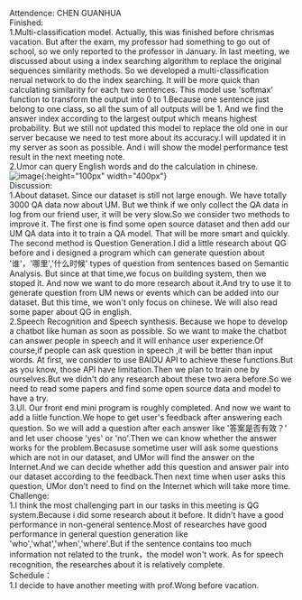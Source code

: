 Attendence: CHEN GUANHUA  
Finished:   
1.Multi-classification model. Actually, this was finished before chrismas vacation. But after the exam, my professor had something to go out of school, so we only reported to the professor in January. In last meeting, we discussed about using a index searching algorithm to replace the original sequences similarity methods. So we developed a multi-classification nerual network to do the index searching. It will be more quick than calculating similarity for each two sentences. This model use 'softmax' function to transform the output into 0 to 1.Because one sentence just belong to one class, so all the sum of all outputs will be 1. And we find the answer index according to the largest output which means highest probability. But we still not updated this model to replace the old one in our server because we need to test more about its accuracy.I will updated it in my server as soon as possible. And i will show the model performance test result in the next meeting note.  
2.Umor can query English words and do the calculation in chinese.   
![image](https://github.com/MagicianChen/QA_system/blob/master/meeting/2020-01-07/%E7%BF%BB%E8%AF%91.png?raw=true){:height="100px" width="400px"}    
Discussion:   
1.About dataset. Since our dataset is still not large enough. We have totally 3000 QA data now about UM. But we think if we only collect the QA data in log from our friend user, it will be very slow.So we consider two methods to improve it. The first one is find some open source dataset and then add our UM QA data into it to train a QA model. That will be more smart and quickly. The second method is Question Generation.I did a little research about QG before and i designed a program which can generate question about '谁'，'哪里','什么时候' types of question from sentences based on Semantic Analysis. But since at that time,we focus on building system, then we stoped it. And now we want to do more research about it.And try to use it to generate question from UM news or events which can be added into our dataset. But this time, we won't only focus on chinese. We will also read some paper about QG in english.  
2.Speech Recognition and Speech synthesis. Because we hope to develop a chatbot like human as soon as possible. So we want to make the chatbot can answer people in speech and it will enhance user experience.Of course,if people can ask question in speech ,it will be better than input words. At first, we consider to use BAIDU API to achieve these functions.But as you know, those API have limitation.Then we plan to train one by ourselves.But we didn't do any research about these two aera before.So we need to read some papers and find some open source data and model to have a try.   
3.UI. Our front end mini program is roughly completed. And now we want to add a liitle function.We hope to get user's feedback after answering each question. So we will add a question after each answer like '答案是否有效？' and let user choose 'yes' or 'no'.Then we can know whether the answer works for the problem.Becasuse sometime user will ask some questions which are not in our dataset, and UMor will find the answer on the Internet.And we can decide whether add this question and answer pair into our dataset according to the feedback.Then next time when user asks this question, UMor don't need to find on the Internet which will take more time.  
Challenge:  
1.I think the most challenging part in our tasks in this meeting is QG system.Because i did some research about it before. It didn't have a good performance in non-general sentence.Most of researches have good performance in general question generation like 'who','what','when','where'.But if the sentence contains too much information not related to the trunk，the model won't work. As for speech recognition, the researches about it is relatively complete.   
Schedule：   
1.I decide to have another meeting with prof.Wong before vacation.   

